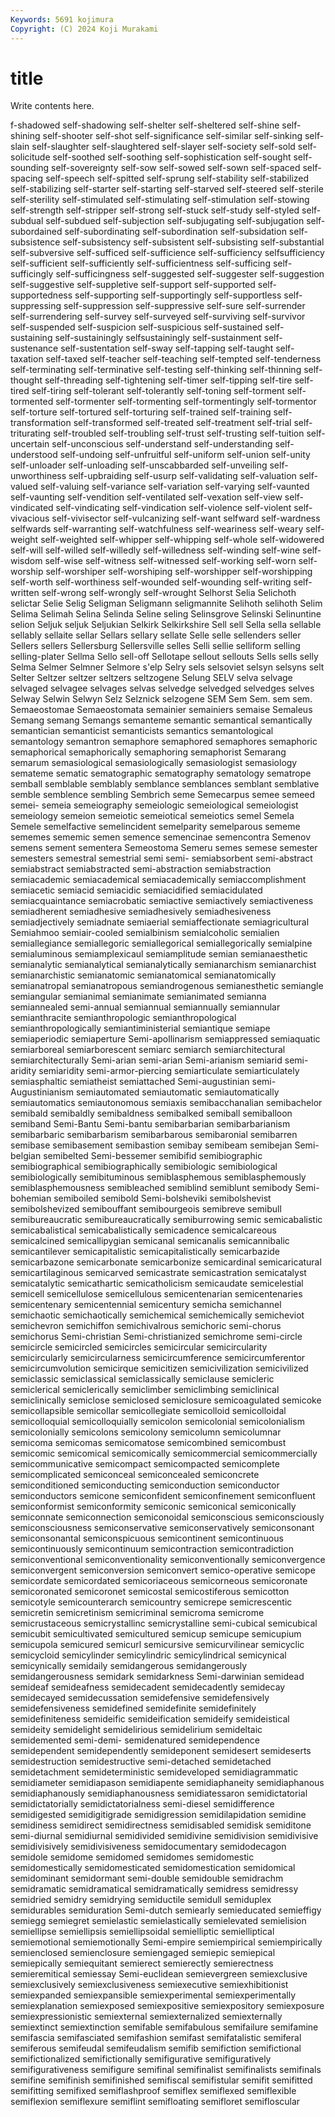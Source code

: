 ```yaml
---
Keywords: 5691 kojimura
Copyright: (C) 2024 Koji Murakami
---
```


# title

Write contents here.



f-shadowed self-shadowing self-shelter self-sheltered self-shine self-shining
self-shooter self-shot self-significance self-similar self-sinking self-slain self-slaughter self-slaughtered self-slayer self-society
self-sold self-solicitude self-soothed self-soothing self-sophistication self-sought self-sounding self-sovereignty self-sow self-sowed
self-sown self-spaced self-spacing self-speech self-spitted self-sprung self-stability self-stabilized self-stabilizing self-starter
self-starting self-starved self-steered self-sterile self-sterility self-stimulated self-stimulating self-stimulation self-stowing self-strength
self-stripper self-strong self-stuck self-study self-styled self-subdual self-subdued self-subjection self-subjugating self-subjugation
self-subordained self-subordinating self-subordination self-subsidation self-subsistence self-subsistency self-subsistent self-subsisting self-substantial self-subversive
self-sufficed self-sufficience self-sufficiency selfsufficiency self-sufficient self-sufficiently self-sufficientness self-sufficing self-sufficingly self-sufficingness
self-suggested self-suggester self-suggestion self-suggestive self-suppletive self-support self-supported self-supportedness self-supporting self-supportingly
self-supportless self-suppressing self-suppression self-suppressive self-sure self-surrender self-surrendering self-survey self-surveyed self-surviving
self-survivor self-suspended self-suspicion self-suspicious self-sustained self-sustaining self-sustainingly selfsustainingly self-sustainment self-sustenance
self-sustentation self-sway self-tapping self-taught self-taxation self-taxed self-teacher self-teaching self-tempted self-tenderness
self-terminating self-terminative self-testing self-thinking self-thinning self-thought self-threading self-tightening self-timer self-tipping
self-tire self-tired self-tiring self-tolerant self-tolerantly self-toning self-torment self-tormented self-tormenter self-tormenting
self-tormentingly self-tormentor self-torture self-tortured self-torturing self-trained self-training self-transformation self-transformed self-treated
self-treatment self-trial self-triturating self-troubled self-troubling self-trust self-trusting self-tuition self-uncertain self-unconscious
self-understand self-understanding self-understood self-undoing self-unfruitful self-uniform self-union self-unity self-unloader self-unloading
self-unscabbarded self-unveiling self-unworthiness self-upbraiding self-usurp self-validating self-valuation self-valued self-valuing self-variance
self-variation self-varying self-vaunted self-vaunting self-vendition self-ventilated self-vexation self-view self-vindicated self-vindicating
self-vindication self-violence self-violent self-vivacious self-vivisector self-vulcanizing self-want selfward self-wardness selfwards
self-warranting self-watchfulness self-weariness self-weary self-weight self-weighted self-whipper self-whipping self-whole self-widowered
self-will self-willed self-willedly self-willedness self-winding self-wine self-wisdom self-wise self-witness self-witnessed
self-working self-worn self-worship self-worshiper self-worshiping self-worshipper self-worshipping self-worth self-worthiness self-wounded
self-wounding self-writing self-written self-wrong self-wrongly self-wrought Selhorst Selia Selichoth selictar
Selie Selig Seligman Seligmann seligmannite Selihoth selihoth Selim Selima Selimah
Selina Selinda Seline seling Selinsgrove Selinski Selinuntine selion Seljuk seljuk
Seljukian Selkirk Selkirkshire Sell sell Sella sella sellable sellably sellaite
sellar Sellars sellary sellate Selle selle sellenders seller Sellers sellers
Sellersburg Sellersville selles Selli sellie selliform selling selling-plater Sellma Sello
sell-off Sellotape sellout sellouts Sells sells selly Selma Selmer Selmner
Selmore s'elp Selry sels selsoviet selsyn selsyns selt Selter Seltzer
seltzer seltzers seltzogene Selung SELV selva selvage selvaged selvagee selvages
selvas selvedge selvedged selvedges selves Selway Selwin Selwyn Selz Selznick
selzogene SEM Sem Sem. sem sem. Semaeostomae Semaeostomata semainier semainiers
semaise Semaleus Semang semang Semangs semanteme semantic semantical semantically semantician
semanticist semanticists semantics semantological semantology semantron semaphore semaphored semaphores semaphoric
semaphorical semaphorically semaphoring semaphorist Semarang semarum semasiological semasiologically semasiologist semasiology
semateme sematic sematographic sematography sematology sematrope semball semblable semblably semblance
semblances semblant semblative semble semblence sembling Sembrich seme Semecarpus semee
semeed semei- semeia semeiography semeiologic semeiological semeiologist semeiology semeion semeiotic
semeiotical semeiotics semel Semela Semele semelfactive semelincident semelparity semelparous sememe
sememes sememic semen semence semencinae semencontra Semenov semens sement sementera
Semeostoma Semeru semes semese semester semesters semestral semestrial semi semi-
semiabsorbent semi-abstract semiabstract semiabstracted semi-abstraction semiabstraction semiacademic semiacademical semiacademically semiaccomplishment
semiacetic semiacid semiacidic semiacidified semiacidulated semiacquaintance semiacrobatic semiactive semiactively semiactiveness
semiadherent semiadhesive semiadhesively semiadhesiveness semiadjectively semiadnate semiaerial semiaffectionate semiagricultural Semiahmoo
semiair-cooled semialbinism semialcoholic semialien semiallegiance semiallegoric semiallegorical semiallegorically semialpine semialuminous
semiamplexicaul semiamplitude semian semianaesthetic semianalytic semianalytical semianalytically semianarchism semianarchist semianarchistic
semianatomic semianatomical semianatomically semianatropal semianatropous semiandrogenous semianesthetic semiangle semiangular semianimal
semianimate semianimated semianna semiannealed semi-annual semiannual semiannually semiannular semianthracite semianthropologic
semianthropological semianthropologically semiantiministerial semiantique semiape semiaperiodic semiaperture Semi-apollinarism semiappressed semiaquatic
semiarboreal semiarborescent semiarc semiarch semiarchitectural semiarchitecturally Semi-arian semi-arian Semi-arianism semiarid
semi-aridity semiaridity semi-armor-piercing semiarticulate semiarticulately semiasphaltic semiatheist semiattached Semi-augustinian semi-Augustinianism
semiautomated semiautomatic semiautomatically semiautomatics semiautonomous semiaxis semibacchanalian semibachelor semibald semibaldly
semibaldness semibalked semiball semiballoon semiband Semi-Bantu Semi-bantu semibarbarian semibarbarianism semibarbaric
semibarbarism semibarbarous semibaronial semibarren semibase semibasement semibastion semibay semibeam semibejan
Semi-belgian semibelted Semi-bessemer semibifid semibiographic semibiographical semibiographically semibiologic semibiological semibiologically
semibituminous semiblasphemous semiblasphemously semiblasphemousness semibleached semiblind semiblunt semibody Semi-bohemian semiboiled
semibold Semi-bolsheviki semibolshevist semibolshevized semibouffant semibourgeois semibreve semibull semibureaucratic semibureaucratically
semiburrowing semic semicabalistic semicabalistical semicabalistically semicadence semicalcareous semicalcined semicallipygian semicanal
semicanalis semicannibalic semicantilever semicapitalistic semicapitalistically semicarbazide semicarbazone semicarbonate semicarbonize semicardinal
semicaricatural semicartilaginous semicarved semicastrate semicastration semicatalyst semicatalytic semicathartic semicatholicism semicaudate
semicelestial semicell semicellulose semicellulous semicentenarian semicentenaries semicentenary semicentennial semicentury semicha
semichannel semichaotic semichaotically semichemical semichemically semicheviot semichevron semichiffon semichivalrous semichoric
semi-chorus semichorus Semi-christian Semi-christianized semichrome semi-circle semicircle semicircled semicircles semicircular
semicircularity semicircularly semicircularness semicircumference semicircumferentor semicircumvolution semicirque semicitizen semicivilization semicivilized
semiclassic semiclassical semiclassically semiclause semicleric semiclerical semiclerically semiclimber semiclimbing semiclinical
semiclinically semiclose semiclosed semiclosure semicoagulated semicoke semicollapsible semicollar semicollegiate semicolloid
semicolloidal semicolloquial semicolloquially semicolon semicolonial semicolonialism semicolonially semicolons semicolony semicolumn
semicolumnar semicoma semicomas semicomatose semicombined semicombust semicomic semicomical semicomically semicommercial
semicommercially semicommunicative semicompact semicompacted semicomplete semicomplicated semiconceal semiconcealed semiconcrete semiconditioned
semiconducting semiconduction semiconductor semiconductors semicone semiconfident semiconfinement semiconfluent semiconformist semiconformity
semiconic semiconical semiconically semiconnate semiconnection semiconoidal semiconscious semiconsciously semiconsciousness semiconservative
semiconservatively semiconsonant semiconsonantal semiconspicuous semicontinent semicontinuous semicontinuously semicontinuum semicontraction semicontradiction
semiconventional semiconventionality semiconventionally semiconvergence semiconvergent semiconversion semiconvert semico-operative semicope semicordate
semicordated semicoriaceous semicorneous semicoronate semicoronated semicoronet semicostal semicostiferous semicotton semicotyle
semicounterarch semicountry semicrepe semicrescentic semicretin semicretinism semicriminal semicroma semicrome semicrustaceous
semicrystallinc semicrystalline semi-cubical semicubical semicubit semicultivated semicultured semicup semicupe semicupium
semicupola semicured semicurl semicursive semicurvilinear semicyclic semicycloid semicylinder semicylindric semicylindrical
semicynical semicynically semidaily semidangerous semidangerously semidangerousness semidark semidarkness Semi-darwinian semidead
semideaf semideafness semidecadent semidecadently semidecay semidecayed semidecussation semidefensive semidefensively semidefensiveness
semidefined semidefinite semidefinitely semidefiniteness semideific semideification semideify semideistical semideity semidelight
semidelirious semidelirium semideltaic semidemented semi-demi- semidenatured semidependence semidependent semidependently semideponent
semidesert semideserts semidestruction semidestructive semi-detached semidetached semidetachment semideterministic semideveloped semidiagrammatic
semidiameter semidiapason semidiapente semidiaphaneity semidiaphanous semidiaphanously semidiaphanousness semidiatessaron semidictatorial semidictatorially
semidictatorialness semi-diesel semidifference semidigested semidigitigrade semidigression semidilapidation semidine semidiness semidirect
semidirectness semidisabled semidisk semiditone semi-diurnal semidiurnal semidivided semidivine semidivision semidivisive
semidivisively semidivisiveness semidocumentary semidodecagon semidole semidome semidomed semidomes semidomestic semidomestically
semidomesticated semidomestication semidomical semidominant semidormant semi-double semidouble semidrachm semidramatic semidramatical
semidramatically semidress semidressy semidried semidry semidrying semiductile semidull semiduplex semidurables
semiduration Semi-dutch semiearly semieducated semieffigy semiegg semiegret semielastic semielastically semielevated
semielision semiellipse semiellipsis semiellipsoidal semielliptic semielliptical semiemotional semiemotionally Semi-empire semiempirical
semiempirically semienclosed semienclosure semiengaged semiepic semiepical semiepically semiequitant semierect semierectly
semierectness semieremitical semiessay Semi-euclidean semievergreen semiexclusive semiexclusively semiexclusiveness semiexecutive semiexhibitionist
semiexpanded semiexpansible semiexperimental semiexperimentally semiexplanation semiexposed semiexpositive semiexpository semiexposure semiexpressionistic
semiexternal semiexternalized semiexternally semiextinct semiextinction semifable semifabulous semifailure semifamine semifascia
semifasciated semifashion semifast semifatalistic semiferal semiferous semifeudal semifeudalism semifib semifiction
semifictional semifictionalized semifictionally semifigurative semifiguratively semifigurativeness semifigure semifinal semifinalist semifinalists
semifinals semifine semifinish semifinished semifiscal semifistular semifit semifitted semifitting semifixed
semiflashproof semiflex semiflexed semiflexible semiflexion semiflexure semiflint semifloating semifloret semifloscular
